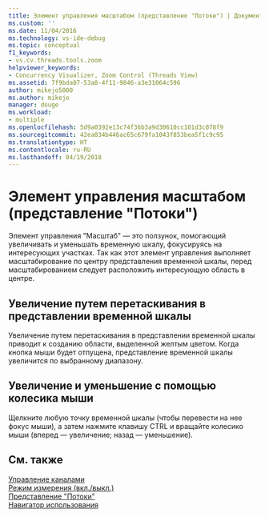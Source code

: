 ```yaml
---
title: Элемент управления масштабом (представление "Потоки") | Документы Майкрософт
ms.custom: ''
ms.date: 11/04/2016
ms.technology: vs-ide-debug
ms.topic: conceptual
f1_keywords:
- vs.cv.threads.tools.zoom
helpviewer_keywords:
- Concurrency Visualizer, Zoom Control (Threads View)
ms.assetid: 7f9bda07-53a8-4f11-9846-a3e31064c596
author: mikejo5000
ms.author: mikejo
manager: douge
ms.workload:
- multiple
ms.openlocfilehash: 5d9a0392e13c74f36b3a9d30610cc101d3c078f9
ms.sourcegitcommit: 42ea834b446ac65c679fa1043f853bea5f1c9c95
ms.translationtype: HT
ms.contentlocale: ru-RU
ms.lasthandoff: 04/19/2018
---
```

# <a name="zoom-control-threads-view"></a>Элемент управления масштабом (представление "Потоки")
Элемент управления "Масштаб" — это ползунок, помогающий увеличивать и уменьшать временную шкалу, фокусируясь на интересующих участках. Так как этот элемент управления выполняет масштабирование по центру представления временной шкалы, перед масштабированием следует расположить интересующую область в центре.  
  
## <a name="zooming-in-by-dragging-in-the-timeline-view"></a>Увеличение путем перетаскивания в представлении временной шкалы  
 Увеличение путем перетаскивания в представлении временной шкалы приводит к созданию области, выделенной желтым цветом. Когда кнопка мыши будет отпущена, представление временной шкалы увеличится по выбранному диапазону.  
  
## <a name="zooming-in-and-out-by-using-the-mouse-wheel"></a>Увеличение и уменьшение с помощью колесика мыши  
 Щелкните любую точку временной шкалы (чтобы перевести на нее фокус мыши), а затем нажмите клавишу CTRL и вращайте колесико мыши (вперед — увеличение; назад — уменьшение).  
  
## <a name="see-also"></a>См. также  
 [Управление каналами](../profiling/manage-channels.md)   
 [Режим измерения (вкл./выкл.)](../profiling/measure-mode-on-off.md)   
 [Представление "Потоки"](../profiling/threads-view-parallel-performance.md)   
 [Навигатор использования](../profiling/utilization-navigator.md)